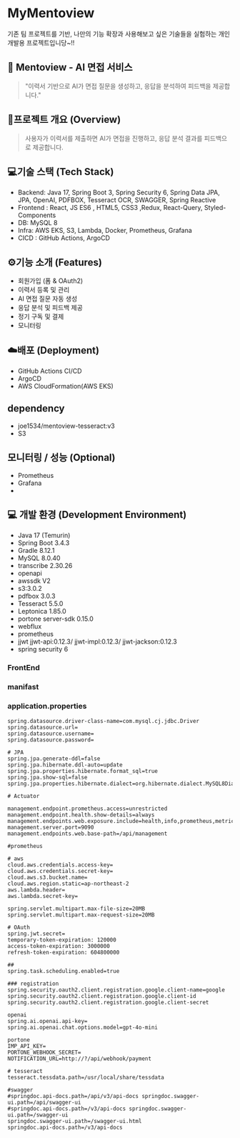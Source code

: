 # MyMentoview
기존 팀 프로젝트를 기반, 나만의 기능 확장과 사용해보고 싶은 기술들을 실험하는 개인 개발용 프로젝트입니당~!!


## 🧠 Mentoview - AI 면접 서비스
> "이력서 기반으로 AI가 면접 질문을 생성하고, 응답을 분석하여 피드백을 제공합니다."  

## 📌프로젝트 개요 (Overview)
> 사용자가 이력서를 제출하면 AI가 면접을 진행하고, 응답 분석 결과를 피드백으로 제공합니다.

## 💻기술 스택 (Tech Stack)
- Backend: Java 17, Spring Boot 3, Spring Security 6, Spring Data JPA, JPA, OpenAI, PDFBOX, Tesseract OCR, SWAGGER, Spring Reactive
- Frontend : React, JS ES6 , HTML5, CSS3 ,Redux, React-Query, Styled-Components
- DB: MySQL 8
- Infra: AWS EKS, S3, Lambda, Docker, Prometheus, Grafana
- CICD : GitHub Actions, ArgoCD


## ⚙️기능 소개 (Features)
- 회원가입 (폼 & OAuth2)
- 이력서 등록 및 관리
- AI 면접 질문 자동 생성
- 응답 분석 및 피드백 제공
- 정기 구독 및 결제
- 모니터링

## ☁️배포 (Deployment)
- GitHub Actions CI/CD
- ArgoCD
- AWS CloudFormation(AWS EKS)

## dependency
- joe1534/mentoview-tesseract:v3 
- S3

## 모니터링 / 성능 (Optional)
- Prometheus
- Grafana
- 
## 💻 개발 환경 (Development Environment)

- Java 17 (Temurin)
- Spring Boot 3.4.3
- Gradle 8.12.1
- MySQL 8.0.40
- transcribe 2.30.26
- openapi
- awssdk V2
- s3:3.0.2
- pdfbox 3.0.3
- Tesseract 5.5.0
- Leptonica 1.85.0
- portone server-sdk 0.15.0
- webflux 
- prometheus
- jjwt jjwt-api:0.12.3/ jjwt-impl:0.12.3/ jjwt-jackson:0.12.3
- spring security 6 

### FrontEnd 
> 
### manifast
> 

### application.properties

```
spring.datasource.driver-class-name=com.mysql.cj.jdbc.Driver
spring.datasource.url=
spring.datasource.username=
spring.datasource.password=

# JPA
spring.jpa.generate-ddl=false
spring.jpa.hibernate.ddl-auto=update
spring.jpa.properties.hibernate.format_sql=true
spring.jpa.show-sql=false
spring.jpa.properties.hibernate.dialect=org.hibernate.dialect.MySQL8Dialect

# Actuator

management.endpoint.prometheus.access=unrestricted
management.endpoint.health.show-details=always
management.endpoints.web.exposure.include=health,info,prometheus,metrics
management.server.port=9090
management.endpoints.web.base-path=/api/management

#prometheus

# aws
cloud.aws.credentials.access-key=
cloud.aws.credentials.secret-key=
cloud.aws.s3.bucket.name=
cloud.aws.region.static=ap-northeast-2
aws.lambda.header=
aws.lambda.secret-key=

spring.servlet.multipart.max-file-size=20MB
spring.servlet.multipart.max-request-size=20MB

# OAuth
spring.jwt.secret=
temporary-token-expiration: 120000
access-token-expiration: 3000000
refresh-token-expiration: 604800000

##
spring.task.scheduling.enabled=true

### registration
spring.security.oauth2.client.registration.google.client-name=google
spring.security.oauth2.client.registration.google.client-id
spring.security.oauth2.client.registration.google.client-secret

openai
spring.ai.openai.api-key=
spring.ai.openai.chat.options.model=gpt-4o-mini

portone
IMP_API_KEY=
PORTONE_WEBHOOK_SECRET=
NOTIFICATION_URL=http://?/api/webhook/payment

# tesseract
tesseract.tessdata.path=/usr/local/share/tessdata

#swagger
#springdoc.api-docs.path=/api/v3/api-docs springdoc.swagger-ui.path=/api/swagger-ui
#springdoc.api-docs.path=/v3/api-docs springdoc.swagger-ui.path=/swagger-ui
springdoc.swagger-ui.path=/swagger-ui.html
springdoc.api-docs.path=/v3/api-docs

```
